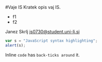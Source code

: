 #Vaje IS
Kratek opis vaj IS.
* f1
* f2


Janez Skrlj
js0730@student.uni-lj.si

```javascript
var s = "JavaScript syntax highlighting";
alert(s);
```

Inline `code` has `back-ticks around` it.